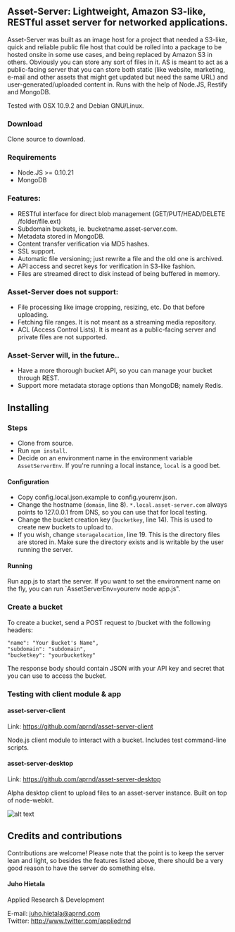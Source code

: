 ## Asset-Server: Lightweight, Amazon S3-like, RESTful asset server for networked applications.

Asset-Server was built as an image host for a project that needed a S3-like, quick and reliable public file host that could be rolled into a package to be hosted onsite in some use cases, and being replaced by Amazon S3 in others. Obviously you can store any sort of files in it. AS is meant to act as a public-facing server that you can store both static (like website, marketing, e-mail and other assets that might get updated but need the same URL) and user-generated/uploaded content in. Runs with the help of Node.JS, Restify and MongoDB.

Tested with OSX 10.9.2 and Debian GNU/Linux.

### Download

Clone source to download.

### Requirements

- Node.JS >= 0.10.21
- MongoDB

### Features:

- RESTful interface for direct blob management (GET/PUT/HEAD/DELETE /folder/file.ext)
- Subdomain buckets, ie. bucketname.asset-server.com.
- Metadata stored in MongoDB.
- Content transfer verification via MD5 hashes.
- SSL support.
- Automatic file versioning; just rewrite a file and the old one is archived.
- API access and secret keys for verification in S3-like fashion.
- Files are streamed direct to disk instead of being buffered in memory.

### Asset-Server does not support:

- File processing like image cropping, resizing, etc. Do that before uploading.
- Fetching file ranges. It is not meant as a streaming media repository.
- ACL (Access Control Lists). It is meant as a public-facing server and private files are not supported.

### Asset-Server will, in the future..

- Have a more thorough bucket API, so you can manage your bucket through REST.
- Support more metadata storage options than MongoDB; namely Redis.

## Installing

### Steps

- Clone from source.
- Run `npm install`.
- Decide on an environment name in the environment variable `AssetServerEnv`. If you're running a local instance, `local` is a good bet.

#### Configuration

- Copy config.local.json.example to config.yourenv.json.
- Change the hostname (`domain`, line 8). `*.local.asset-server.com` always points to 127.0.0.1 from DNS, so you can use that for local testing.
- Change the bucket creation key (`bucketkey`, line 14). This is used to create new buckets to upload to.
- If you wish, change `storagelocation`, line 19. This is the directory files are stored in. Make sure the directory exists and is writable by the user running the server.

#### Running

Run app.js to start the server. If you want to set the environment name on the fly, you can run `AssetServerEnv=yourenv node app.js".

### Create a bucket

To create a bucket, send a POST request to /bucket with the following headers:

```
"name": "Your Bucket's Name",
"subdomain": "subdomain",
"bucketkey": "yourbucketkey"
```

The response body should contain JSON with your API key and secret that you can use to access the bucket.

### Testing with client module & app

#### asset-server-client
Link: https://github.com/aprnd/asset-server-client

Node.js client module to interact with a bucket. Includes test command-line scripts.

#### asset-server-desktop
Link: https://github.com/aprnd/asset-server-desktop

Alpha desktop client to upload files to an asset-server instance. Built on top of node-webkit.

![alt text](http://tester.asset-server.com/asset-server-desktop-a.png  "Screenshot")

## Credits and contributions

Contributions are welcome! Please note that the point is to keep the server lean and light, so besides the features listed above, there should be a very good reason to have the server do something else.

#### Juho Hietala  
Applied Research & Development

E-mail: juho.hietala@aprnd.com  
Twitter: http://www.twitter.com/appliedrnd

